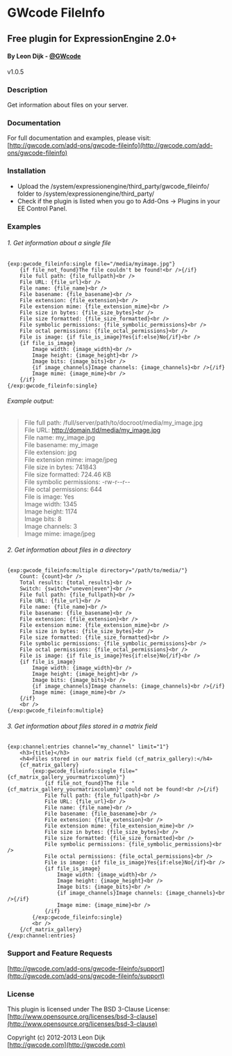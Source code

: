 # GWcode FileInfo
## Free plugin for ExpressionEngine 2.0+
#### By Leon Dijk - [@GWcode](http://twitter.com/gwcode)
v1.0.5
### Description

Get information about files on your server.

### Documentation

For full documentation and examples, please visit:  
[http://gwcode.com/add-ons/gwcode-fileinfo](http://gwcode.com/add-ons/gwcode-fileinfo)

### Installation

* Upload the /system/expressionengine/third_party/gwcode_fileinfo/ folder to /system/expressionengine/third_party/
* Check if the plugin is listed when you go to Add-Ons &rarr; Plugins in your EE Control Panel.

### Examples

###### 1. Get information about a single file

	{exp:gwcode_fileinfo:single file="/media/myimage.jpg"}
		{if file_not_found}The file couldn't be found!<br />{/if}
		File full path: {file_fullpath}<br />
		File URL: {file_url}<br />
		File name: {file_name}<br />
		File basename: {file_basename}<br />
		File extension: {file_extension}<br />
		File extension mime: {file_extension_mime}<br />
		File size in bytes: {file_size_bytes}<br />
		File size formatted: {file_size_formatted}<br />
		File symbolic permissions: {file_symbolic_permissions}<br />
		File octal permissions: {file_octal_permissions}<br />
		File is image: {if file_is_image}Yes{if:else}No{/if}<br />
		{if file_is_image}
			Image width: {image_width}<br />
			Image height: {image_height}<br />
			Image bits: {image_bits}<br />
			{if image_channels}Image channels: {image_channels}<br />{/if}
			Image mime: {image_mime}<br />
		{/if}
	{/exp:gwcode_fileinfo:single}

###### Example output:

> File full path: /full/server/path/to/docroot/media/my_image.jpg  
> File URL: http://domain.tld/media/my_image.jpg  
> File name: my_image.jpg  
> File basename: my_image  
> File extension: jpg  
> File extension mime: image/jpeg  
> File size in bytes: 741843  
> File size formatted: 724.46 KB  
> File symbolic permissions: -rw-r--r--  
> File octal permissions: 644  
> File is image: Yes  
> Image width: 1345  
> Image height: 1174  
> Image bits: 8  
> Image channels: 3  
> Image mime: image/jpeg

###### 2. Get information about files in a directory

	{exp:gwcode_fileinfo:multiple directory="/path/to/media/"}
		Count: {count}<br />
		Total results: {total_results}<br />
		Switch: {switch="uneven|even"}<br />
		File full path: {file_fullpath}<br />
		File URL: {file_url}<br />
		File name: {file_name}<br />
		File basename: {file_basename}<br />
		File extension: {file_extension}<br />
		File extension mime: {file_extension_mime}<br />
		File size in bytes: {file_size_bytes}<br />
		File size formatted: {file_size_formatted}<br />
		File symbolic permissions: {file_symbolic_permissions}<br />
		File octal permissions: {file_octal_permissions}<br />
		File is image: {if file_is_image}Yes{if:else}No{/if}<br />
		{if file_is_image}
			Image width: {image_width}<br />
			Image height: {image_height}<br />
			Image bits: {image_bits}<br />
			{if image_channels}Image channels: {image_channels}<br />{/if}
			Image mime: {image_mime}<br />
		{/if}
		<br />
	{/exp:gwcode_fileinfo:multiple}

###### 3. Get information about files stored in a matrix field

	{exp:channel:entries channel="my_channel" limit="1"}
		<h3>{title}</h3>
		<h4>Files stored in our matrix field (cf_matrix_gallery):</h4>
		{cf_matrix_gallery}
			{exp:gwcode_fileinfo:single file="{cf_matrix_gallery_yourmatrixcolumn}"}
				{if file_not_found}The file "{cf_matrix_gallery_yourmatrixcolumn}" could not be found!<br />{/if}
				File full path: {file_fullpath}<br />
				File URL: {file_url}<br />
				File name: {file_name}<br />
				File basename: {file_basename}<br />
				File extension: {file_extension}<br />
				File extension mime: {file_extension_mime}<br />
				File size in bytes: {file_size_bytes}<br />
				File size formatted: {file_size_formatted}<br />
				File symbolic permissions: {file_symbolic_permissions}<br />
				File octal permissions: {file_octal_permissions}<br />
				File is image: {if file_is_image}Yes{if:else}No{/if}<br />
				{if file_is_image}
					Image width: {image_width}<br />
					Image height: {image_height}<br />
					Image bits: {image_bits}<br />
					{if image_channels}Image channels: {image_channels}<br />{/if}
					Image mime: {image_mime}<br />
				{/if}
			{/exp:gwcode_fileinfo:single}
			<br />
		{/cf_matrix_gallery}
	{/exp:channel:entries}

### Support and Feature Requests
[http://gwcode.com/add-ons/gwcode-fileinfo/support](http://gwcode.com/add-ons/gwcode-fileinfo/support)

### License
This plugin is licensed under The BSD 3-Clause License:  
[http://www.opensource.org/licenses/bsd-3-clause](http://www.opensource.org/licenses/bsd-3-clause)

Copyright (c) 2012-2013 Leon Dijk  
[http://gwcode.com](http://gwcode.com)